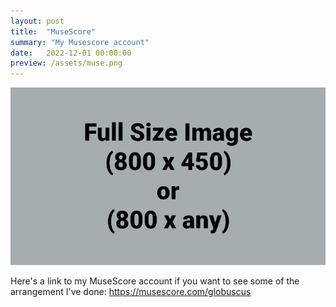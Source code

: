 ```yaml
---
layout: post
title:  "MuseScore"
summary: "My Musescore account"
date:   2022-12-01 00:00:00
preview: /assets/muse.png
---
```


![Picture 1](/assets/fullsize.png)

Here's a link to my MuseScore account if you want to see some of the arrangement I've done: https://musescore.com/globuscus
